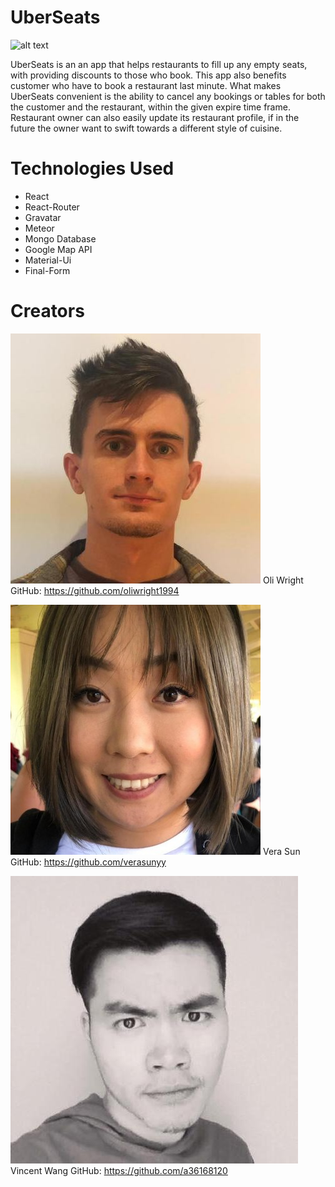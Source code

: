 # UberSeats

![alt text](public/assets/screenshots/screenshots.png)

UberSeats is an an app that helps restaurants to fill up any empty seats, with providing discounts to those who book.
This app also benefits customer who have to book a restaurant last minute. What makes UberSeats convenient is the ability
to cancel any bookings or tables for both the customer and the restaurant, within the given expire time frame. Restaurant owner
can also easily update its restaurant profile, if in the future the owner want to swift towards a different style of cuisine.

# Technologies Used

- React
- React-Router
- Gravatar
- Meteor
- Mongo Database
- Google Map API
- Material-Ui
- Final-Form

# Creators

![alt text](public/assets/screenshots/Oli-Wright.jpeg)
Oli Wright
GitHub: https://github.com/oliwright1994

![alt text](public/assets/screenshots/Vera-Sun.jpeg)
Vera Sun
GitHub: https://github.com/verasunyy

![alt text](public/assets/screenshots/Vincent-Wang.jpeg)
Vincent Wang
GitHub: https://github.com/a36168120
